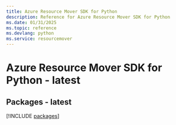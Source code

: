 ```yaml
---
title: Azure Resource Mover SDK for Python
description: Reference for Azure Resource Mover SDK for Python
ms.date: 01/31/2025
ms.topic: reference
ms.devlang: python
ms.service: resourcemover
---
```

# Azure Resource Mover SDK for Python - latest
## Packages - latest
[!INCLUDE [packages](resource-mover-index.md)]